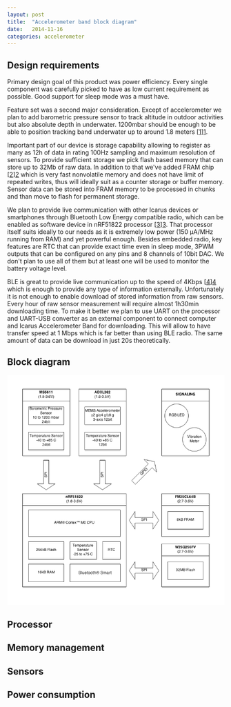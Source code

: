 ```yaml
---
layout: post
title:  "Accelerometer band block diagram"
date:   2014-11-16
categories: accelerometer
---
```

## Design requirements

Primary design goal of this product was power efficiency. Every single component was carefully picked to have as low
current requirement as possible. Good support for sleep mode was a must have. 

Feature set was a second major consideration.
Except of accelerometer we plan to add barometric pressure sensor to track altitude in outdoor activities but also
absolute depth in underwater. 1200mbar should be enough to be able to position tracking band underwater up to around 
 1.8 meters [[1]][1].

Important part of our device is storage capability allowing to register as many as 12h of data in rating 100Hz 
sampling and maximum resolution of sensors. 
To provide sufficient storage we pick flash based memory that can store up to 32Mb of raw data. 
In addition to that we've added FRAM chip [[2]][2] which is very fast nonvolatile memory and does not have 
limit of repeated writes, thus will ideally suit as a counter storage or buffer memory. Sensor data can be stored into 
FRAM memory to be processed in chunks and than move to flash for permanent storage.  

We plan to provide live communication with other Icarus devices or smartphones through Bluetooth Low Energy compatible radio,
which can be enabled as software device in nRF51822 processor [[3]][3]. That processor itself suits ideally to our needs as it
is extremely low power (150 μA/MHz running from RAM) and yet powerful enough. Besides embedded radio, key features are
RTC that can provide exact time even in sleep mode, 3PWM outputs that can be configured on any pins and 8 channels 
of 10bit DAC. We don't plan to use all of them but at least one will be used to monitor the battery voltage level.
  
BLE is great to provide live communication up to the speed of 4Kbps [[4]][4] which is enough to provide any type of 
information externally. Unfortunately it is not enough to enable download of stored information from raw sensors. 
Every hour of raw sensor measurement will require almost 1h30min downloading time. 
To make it better we plan to use UART on the processor and UART-USB converter as an external component to connect 
computer and Icarus Accelerometer Band for downloading. This will allow to have transfer speed at 1 Mbps which 
is far better than using BLE radio. The same amount of data can be download in just 20s theoretically.  


## Block diagram
![Accelerometer band block diagram][diagram]

## Processor

## Memory management
 
## Sensors

## Power consumption 

[1]: http://www.calctool.org/CALC/other/games/depth_press
[2]: http://en.wikipedia.org/wiki/Ferroelectric_RAM
[3]: https://www.nordicsemi.com/eng/Products/Bluetooth-Smart-Bluetooth-low-energy/nRF51822
[4]: https://bluegiga.zendesk.com/entries/22400867--HOW-TO-Maximize-throughput-with-BLE-modules

[diagram]: /img/posts/accelerometer/accelerometer_band_block.png  "Accelerometer band block diagram"